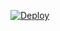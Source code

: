 [![Deploy](https://www.herokucdn.com/deploy/button.svg)](https://heroku.com/deploy?template=https://github.com/mrHypertrix/Arch)

